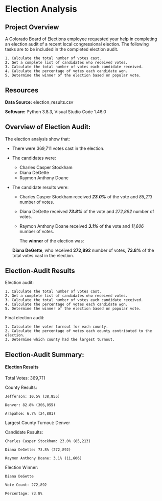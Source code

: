 # Election Analysis 


## Project Overview

A Colorado Board of Elections employee requested your help in completing an election audit of a recent local congressional election. The following tasks are to be included in the completed election audit.

	1. Calculate the total number of votes cast. 
	2. Get a complete list of candidates who received votes. 
	3. Calculate the total number of votes each candidate received. 
	4. Calculate the percentage of votes each candidate won. 
	5. Determine the winner of the election based on popular vote. 

## Resources

**Data Source:** election_results.csv

**Software:** Python 3.8.3, Visual Studio Code 1.46.0

## Overview of Election Audit:

The election analysis show that:
* There were 369,711 votes cast in the election.
* The candidates were:
	- Charles Casper Stockham
	- Diana DeGette
	- Raymon Anthony Doane
* The candidate results were:
	- Charles Casper Stockham received **_23.0%_** of the vote and _85,213_ number of votes.
	- Diana DeGette received **_73.8%_** of the vote and _272,892_ number of votes.
	- Raymon Anthony Doane received **_3.1%_** of the vote and _11,606_ number of votes.
  
         The **winner** of the election was:

    **Diana DeGette**, who received **272,892** number of votes, **73.8%** of the total votes cast in the election.
	
  

## Election-Audit Results



Election audit:

	1. Calculate the total number of votes cast. 
	2. Get a complete list of candidates who received votes. 
	3. Calculate the total number of votes each candidate received. 
	4. Calculate the percentage of votes each candidate won. 
	5. Determine the winner of the election based on popular vote.
	
Final election audit:
	
	1. Calculate the voter turnout for each county.
	2. Calculate the percentage of votes each county contributed to the election.
	3. Determine which county had the largest turnout.

## Election-Audit Summary:

#### Election Results

Total Votes: 369,711
	
County Results:
	
	Jefferson: 10.5% (38,855)
	
	Denver: 82.8% (306,055)
	
	Arapahoe: 6.7% (24,801)
	
Largest County Turnout: Denver

Candidate Results:

	Charles Casper Stockham: 23.0% (85,213)

	Diana DeGette: 73.8% (272,892)

	Raymon Anthony Doane: 3.1% (11,606)

Election Winner: 

	Diana DeGette

	Vote Count: 272,892

	Percentage: 73.8%
